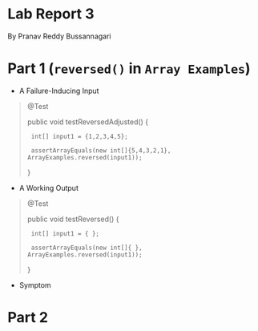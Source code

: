 # **Lab Report 3**
  By Pranav Reddy Bussannagari

# Part 1 (`reversed()` in `Array Examples`)
- A Failure-Inducing Input
> @Test
> 
>  public void testReversedAdjusted() {
> 
>      int[] input1 = {1,2,3,4,5};
> 
>      assertArrayEquals(new int[]{5,4,3,2,1}, ArrayExamples.reversed(input1));
> 
>  }

- A Working Output
> @Test
> 
>  public void testReversed() {
> 
>      int[] input1 = { };
> 
>      assertArrayEquals(new int[]{ }, ArrayExamples.reversed(input1));
> 
>  }

- Symptom

# Part 2
